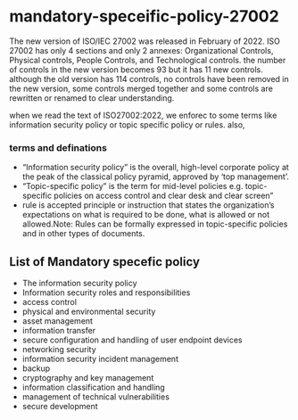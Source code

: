 # mandatory-speceific-policy-27002

The new version of ISO/IEC 27002 was released in February of 2022. ISO 27002 has only 4 sections and only 2 annexes: Organizational Controls, Physical controls, People Controls, and Technological controls.
the number of controls in the new version becomes 93 but it has 11 new controls. although the old version has 114 controls, no controls have been removed in the new version, some controls merged together and some controls are rewritten or renamed to clear understanding.

when we read the text of ISO27002:2022, we enforec to some terms like information security policy or topic specific policy or rules. also, 

### terms and definations
- “Information security policy” is the overall, high-level corporate policy at the peak of the classical policy pyramid, approved by ‘top management’.
- “Topic-specific policy” is the term for mid-level policies e.g. topic-specific policies on access control and clear desk and clear screen” 
- rule is accepted principle or instruction that states the organization’s expectations on what is required to be done, what is allowed or not allowed.Note: Rules can be formally expressed in topic-specific policies and in other types of documents.

## List of Mandatory specefic policy

- The information security policy
- Information security roles and responsibilities
- access control
- physical and environmental security 
- asset management
- information transfer
- secure configuration and handling of user endpoint devices
- networking security
- information security incident management
- backup
- cryptography and key management
- information classification and handling
- management of technical vulnerabilities
- secure development

